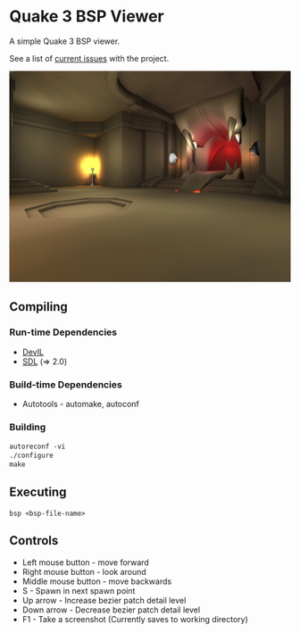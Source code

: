 # Quake 3 BSP Viewer
A simple Quake 3 BSP viewer.

See a list of [current issues](ISSUES.md) with the project.

![Screenshot](screenshots/screenshot.png?raw=true)

## Compiling
### Run-time Dependencies
* [DevIL](https://openil.sourceforge.net)
* [SDL](https://www.libsdl.org) (=> 2.0)

### Build-time Dependencies
* Autotools - automake, autoconf

### Building
```
autoreconf -vi
./configure
make
```

## Executing
```
bsp <bsp-file-name>
```

## Controls
* Left mouse button 	- move forward
* Right mouse button 	- look around
* Middle mouse button	- move backwards
* S 			- Spawn in next spawn point
* Up arrow		- Increase bezier patch detail level
* Down arrow		- Decrease bezier patch detail level 
* F1			- Take a screenshot (Currently saves to working directory)


